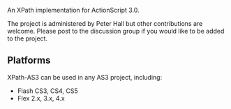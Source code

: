 An XPath implementation for ActionScript 3.0.

The project is administered by Peter Hall but other contributions are welcome. Please post to the discussion group if you would like to be added to the project.

## Platforms ##
XPath-AS3 can be used in any AS3 project, including:
  * Flash CS3, CS4, CS5
  * Flex 2.x, 3.x, 4.x
